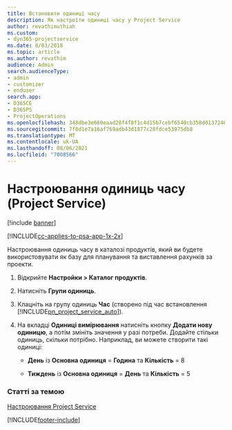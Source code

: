 ```yaml
---
title: Встановити одиниці часу
description: Як настроїти одиниці часу у Project Service
author: revathimuthiah
ms.custom:
- dyn365-projectservice
ms.date: 8/03/2018
ms.topic: article
ms.author: revathim
audience: Admin
search.audienceType:
- admin
- customizer
- enduser
search.app:
- D365CE
- D365PS
- ProjectOperations
ms.openlocfilehash: 348dbe3e660eaad28f4f8f1c4d15b7cebf6540cb358d013724088f099f0b6a95
ms.sourcegitcommit: 7f8d1e7a16af769adb43d1877c28fdce53975db8
ms.translationtype: MT
ms.contentlocale: uk-UA
ms.lasthandoff: 08/06/2021
ms.locfileid: "7008566"
---
```

# <a name="set-up-time-units-project-service"></a>Настроювання одиниць часу (Project Service)

[!include [banner](../includes/psa-now-project-operations.md)]

[!INCLUDE[cc-applies-to-psa-app-1x-2x](../includes/cc-applies-to-psa-app-1x-2x.md)]

Настроювання одиниць часу в каталозі продуктів, який ви будете використовувати як базу для планування та виставлення рахунків за проекти.  
  
1. Відкрийте **Настройки > Каталог продуктів**.  
  
2. Натисніть **Групи одиниць**.  
  
3. Клацніть на групу одиниць **Час** (створено під час встановлення [!INCLUDE[pn_project_service_auto](../includes/pn-project-service-auto.md)]).  
  
4. На вкладці **Одиниці вимірювання** натисніть кнопку **Додати нову одиницю**, а потім змініть значення у разі потреби. Додайте стільки одиниць, скільки потрібно. Наприклад, ви можете створити такі одиниці:  
  
   - **День** із **Основна одиниця** = **Година** та **Кількість** = 8  
  
   - **Тиждень** із **Основна одиниця** = **День** та **Кількість** = 5  
  
### <a name="see-also"></a>Статті за темою  
 [Настроювання Project Service](../psa/configure.md)


[!INCLUDE[footer-include](../includes/footer-banner.md)]
